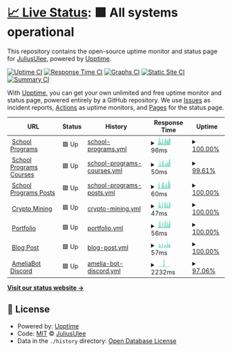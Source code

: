 # [📈 Live Status](https://Julius-Ulee.github.io/Status): <!--live status--> **🟩 All systems operational**

This repository contains the open-source uptime monitor and status page for [JuliusUlee](https://julius-ulee.github.io/), powered by [Upptime](https://github.com/upptime/upptime).

[![Uptime CI](https://github.com/Julius-Ulee/Status/workflows/Uptime%20CI/badge.svg)](https://github.com/Julius-Ulee/Status/actions?query=workflow%3A%22Uptime+CI%22)
[![Response Time CI](https://github.com/Julius-Ulee/Status/workflows/Response%20Time%20CI/badge.svg)](https://github.com/Julius-Ulee/Status/actions?query=workflow%3A%22Response+Time+CI%22)
[![Graphs CI](https://github.com/Julius-Ulee/Status/workflows/Graphs%20CI/badge.svg)](https://github.com/Julius-Ulee/Status/actions?query=workflow%3A%22Graphs+CI%22)
[![Static Site CI](https://github.com/Julius-Ulee/Status/workflows/Static%20Site%20CI/badge.svg)](https://github.com/Julius-Ulee/Status/actions?query=workflow%3A%22Static+Site+CI%22)
[![Summary CI](https://github.com/Julius-Ulee/Status/workflows/Summary%20CI/badge.svg)](https://github.com/Julius-Ulee/Status/actions?query=workflow%3A%22Summary+CI%22)

With [Upptime](https://upptime.js.org), you can get your own unlimited and free uptime monitor and status page, powered entirely by a GitHub repository. We use [Issues](https://github.com/Julius-Ulee/Status/issues) as incident reports, [Actions](https://github.com/Julius-Ulee/Status/actions) as uptime monitors, and [Pages](https://Julius-Ulee.github.io/Status) for the status page.

<!--start: status pages-->
<!-- This summary is generated by Upptime (https://github.com/upptime/upptime) -->
<!-- Do not edit this manually, your changes will be overwritten -->
<!-- prettier-ignore -->
| URL | Status | History | Response Time | Uptime |
| --- | ------ | ------- | ------------- | ------ |
| <img alt="" src="https://julius-ulee.github.io/School-Programs/assets/images/stationery.png" height="13"> [School Programs](https://julius-ulee.github.io/School-Programs/) | 🟩 Up | [school-programs.yml](https://github.com/Julius-Ulee/Status/commits/HEAD/history/school-programs.yml) | <details><summary><img alt="Response time graph" src="./graphs/school-programs/response-time-week.png" height="20"> 96ms</summary><br><a href="https://Julius-Ulee.github.io/Status/history/school-programs"><img alt="Response time 88" src="https://img.shields.io/endpoint?url=https%3A%2F%2Fraw.githubusercontent.com%2FJulius-Ulee%2FStatus%2FHEAD%2Fapi%2Fschool-programs%2Fresponse-time.json"></a><br><a href="https://Julius-Ulee.github.io/Status/history/school-programs"><img alt="24-hour response time 114" src="https://img.shields.io/endpoint?url=https%3A%2F%2Fraw.githubusercontent.com%2FJulius-Ulee%2FStatus%2FHEAD%2Fapi%2Fschool-programs%2Fresponse-time-day.json"></a><br><a href="https://Julius-Ulee.github.io/Status/history/school-programs"><img alt="7-day response time 96" src="https://img.shields.io/endpoint?url=https%3A%2F%2Fraw.githubusercontent.com%2FJulius-Ulee%2FStatus%2FHEAD%2Fapi%2Fschool-programs%2Fresponse-time-week.json"></a><br><a href="https://Julius-Ulee.github.io/Status/history/school-programs"><img alt="30-day response time 88" src="https://img.shields.io/endpoint?url=https%3A%2F%2Fraw.githubusercontent.com%2FJulius-Ulee%2FStatus%2FHEAD%2Fapi%2Fschool-programs%2Fresponse-time-month.json"></a><br><a href="https://Julius-Ulee.github.io/Status/history/school-programs"><img alt="1-year response time 88" src="https://img.shields.io/endpoint?url=https%3A%2F%2Fraw.githubusercontent.com%2FJulius-Ulee%2FStatus%2FHEAD%2Fapi%2Fschool-programs%2Fresponse-time-year.json"></a></details> | <details><summary><a href="https://Julius-Ulee.github.io/Status/history/school-programs">100.00%</a></summary><a href="https://Julius-Ulee.github.io/Status/history/school-programs"><img alt="All-time uptime 100.00%" src="https://img.shields.io/endpoint?url=https%3A%2F%2Fraw.githubusercontent.com%2FJulius-Ulee%2FStatus%2FHEAD%2Fapi%2Fschool-programs%2Fuptime.json"></a><br><a href="https://Julius-Ulee.github.io/Status/history/school-programs"><img alt="24-hour uptime 100.00%" src="https://img.shields.io/endpoint?url=https%3A%2F%2Fraw.githubusercontent.com%2FJulius-Ulee%2FStatus%2FHEAD%2Fapi%2Fschool-programs%2Fuptime-day.json"></a><br><a href="https://Julius-Ulee.github.io/Status/history/school-programs"><img alt="7-day uptime 100.00%" src="https://img.shields.io/endpoint?url=https%3A%2F%2Fraw.githubusercontent.com%2FJulius-Ulee%2FStatus%2FHEAD%2Fapi%2Fschool-programs%2Fuptime-week.json"></a><br><a href="https://Julius-Ulee.github.io/Status/history/school-programs"><img alt="30-day uptime 100.00%" src="https://img.shields.io/endpoint?url=https%3A%2F%2Fraw.githubusercontent.com%2FJulius-Ulee%2FStatus%2FHEAD%2Fapi%2Fschool-programs%2Fuptime-month.json"></a><br><a href="https://Julius-Ulee.github.io/Status/history/school-programs"><img alt="1-year uptime 100.00%" src="https://img.shields.io/endpoint?url=https%3A%2F%2Fraw.githubusercontent.com%2FJulius-Ulee%2FStatus%2FHEAD%2Fapi%2Fschool-programs%2Fuptime-year.json"></a></details>
| <img alt="" src="https://julius-ulee.github.io/School-Programs/assets/images/stationery.png" height="13"> [School Programs Courses](https://julius-ulee.github.io/School-Programs/courses/) | 🟩 Up | [school-programs-courses.yml](https://github.com/Julius-Ulee/Status/commits/HEAD/history/school-programs-courses.yml) | <details><summary><img alt="Response time graph" src="./graphs/school-programs-courses/response-time-week.png" height="20"> 50ms</summary><br><a href="https://Julius-Ulee.github.io/Status/history/school-programs-courses"><img alt="Response time 50" src="https://img.shields.io/endpoint?url=https%3A%2F%2Fraw.githubusercontent.com%2FJulius-Ulee%2FStatus%2FHEAD%2Fapi%2Fschool-programs-courses%2Fresponse-time.json"></a><br><a href="https://Julius-Ulee.github.io/Status/history/school-programs-courses"><img alt="24-hour response time 52" src="https://img.shields.io/endpoint?url=https%3A%2F%2Fraw.githubusercontent.com%2FJulius-Ulee%2FStatus%2FHEAD%2Fapi%2Fschool-programs-courses%2Fresponse-time-day.json"></a><br><a href="https://Julius-Ulee.github.io/Status/history/school-programs-courses"><img alt="7-day response time 50" src="https://img.shields.io/endpoint?url=https%3A%2F%2Fraw.githubusercontent.com%2FJulius-Ulee%2FStatus%2FHEAD%2Fapi%2Fschool-programs-courses%2Fresponse-time-week.json"></a><br><a href="https://Julius-Ulee.github.io/Status/history/school-programs-courses"><img alt="30-day response time 50" src="https://img.shields.io/endpoint?url=https%3A%2F%2Fraw.githubusercontent.com%2FJulius-Ulee%2FStatus%2FHEAD%2Fapi%2Fschool-programs-courses%2Fresponse-time-month.json"></a><br><a href="https://Julius-Ulee.github.io/Status/history/school-programs-courses"><img alt="1-year response time 50" src="https://img.shields.io/endpoint?url=https%3A%2F%2Fraw.githubusercontent.com%2FJulius-Ulee%2FStatus%2FHEAD%2Fapi%2Fschool-programs-courses%2Fresponse-time-year.json"></a></details> | <details><summary><a href="https://Julius-Ulee.github.io/Status/history/school-programs-courses">99.61%</a></summary><a href="https://Julius-Ulee.github.io/Status/history/school-programs-courses"><img alt="All-time uptime 99.61%" src="https://img.shields.io/endpoint?url=https%3A%2F%2Fraw.githubusercontent.com%2FJulius-Ulee%2FStatus%2FHEAD%2Fapi%2Fschool-programs-courses%2Fuptime.json"></a><br><a href="https://Julius-Ulee.github.io/Status/history/school-programs-courses"><img alt="24-hour uptime 100.00%" src="https://img.shields.io/endpoint?url=https%3A%2F%2Fraw.githubusercontent.com%2FJulius-Ulee%2FStatus%2FHEAD%2Fapi%2Fschool-programs-courses%2Fuptime-day.json"></a><br><a href="https://Julius-Ulee.github.io/Status/history/school-programs-courses"><img alt="7-day uptime 99.61%" src="https://img.shields.io/endpoint?url=https%3A%2F%2Fraw.githubusercontent.com%2FJulius-Ulee%2FStatus%2FHEAD%2Fapi%2Fschool-programs-courses%2Fuptime-week.json"></a><br><a href="https://Julius-Ulee.github.io/Status/history/school-programs-courses"><img alt="30-day uptime 99.61%" src="https://img.shields.io/endpoint?url=https%3A%2F%2Fraw.githubusercontent.com%2FJulius-Ulee%2FStatus%2FHEAD%2Fapi%2Fschool-programs-courses%2Fuptime-month.json"></a><br><a href="https://Julius-Ulee.github.io/Status/history/school-programs-courses"><img alt="1-year uptime 99.61%" src="https://img.shields.io/endpoint?url=https%3A%2F%2Fraw.githubusercontent.com%2FJulius-Ulee%2FStatus%2FHEAD%2Fapi%2Fschool-programs-courses%2Fuptime-year.json"></a></details>
| <img alt="" src="https://julius-ulee.github.io/School-Programs/assets/images/stationery.png" height="13"> [School Programs Posts](https://julius-ulee.github.io/School-Programs/posts/) | 🟩 Up | [school-programs-posts.yml](https://github.com/Julius-Ulee/Status/commits/HEAD/history/school-programs-posts.yml) | <details><summary><img alt="Response time graph" src="./graphs/school-programs-posts/response-time-week.png" height="20"> 60ms</summary><br><a href="https://Julius-Ulee.github.io/Status/history/school-programs-posts"><img alt="Response time 60" src="https://img.shields.io/endpoint?url=https%3A%2F%2Fraw.githubusercontent.com%2FJulius-Ulee%2FStatus%2FHEAD%2Fapi%2Fschool-programs-posts%2Fresponse-time.json"></a><br><a href="https://Julius-Ulee.github.io/Status/history/school-programs-posts"><img alt="24-hour response time 46" src="https://img.shields.io/endpoint?url=https%3A%2F%2Fraw.githubusercontent.com%2FJulius-Ulee%2FStatus%2FHEAD%2Fapi%2Fschool-programs-posts%2Fresponse-time-day.json"></a><br><a href="https://Julius-Ulee.github.io/Status/history/school-programs-posts"><img alt="7-day response time 60" src="https://img.shields.io/endpoint?url=https%3A%2F%2Fraw.githubusercontent.com%2FJulius-Ulee%2FStatus%2FHEAD%2Fapi%2Fschool-programs-posts%2Fresponse-time-week.json"></a><br><a href="https://Julius-Ulee.github.io/Status/history/school-programs-posts"><img alt="30-day response time 60" src="https://img.shields.io/endpoint?url=https%3A%2F%2Fraw.githubusercontent.com%2FJulius-Ulee%2FStatus%2FHEAD%2Fapi%2Fschool-programs-posts%2Fresponse-time-month.json"></a><br><a href="https://Julius-Ulee.github.io/Status/history/school-programs-posts"><img alt="1-year response time 60" src="https://img.shields.io/endpoint?url=https%3A%2F%2Fraw.githubusercontent.com%2FJulius-Ulee%2FStatus%2FHEAD%2Fapi%2Fschool-programs-posts%2Fresponse-time-year.json"></a></details> | <details><summary><a href="https://Julius-Ulee.github.io/Status/history/school-programs-posts">100.00%</a></summary><a href="https://Julius-Ulee.github.io/Status/history/school-programs-posts"><img alt="All-time uptime 100.00%" src="https://img.shields.io/endpoint?url=https%3A%2F%2Fraw.githubusercontent.com%2FJulius-Ulee%2FStatus%2FHEAD%2Fapi%2Fschool-programs-posts%2Fuptime.json"></a><br><a href="https://Julius-Ulee.github.io/Status/history/school-programs-posts"><img alt="24-hour uptime 100.00%" src="https://img.shields.io/endpoint?url=https%3A%2F%2Fraw.githubusercontent.com%2FJulius-Ulee%2FStatus%2FHEAD%2Fapi%2Fschool-programs-posts%2Fuptime-day.json"></a><br><a href="https://Julius-Ulee.github.io/Status/history/school-programs-posts"><img alt="7-day uptime 100.00%" src="https://img.shields.io/endpoint?url=https%3A%2F%2Fraw.githubusercontent.com%2FJulius-Ulee%2FStatus%2FHEAD%2Fapi%2Fschool-programs-posts%2Fuptime-week.json"></a><br><a href="https://Julius-Ulee.github.io/Status/history/school-programs-posts"><img alt="30-day uptime 100.00%" src="https://img.shields.io/endpoint?url=https%3A%2F%2Fraw.githubusercontent.com%2FJulius-Ulee%2FStatus%2FHEAD%2Fapi%2Fschool-programs-posts%2Fuptime-month.json"></a><br><a href="https://Julius-Ulee.github.io/Status/history/school-programs-posts"><img alt="1-year uptime 100.00%" src="https://img.shields.io/endpoint?url=https%3A%2F%2Fraw.githubusercontent.com%2FJulius-Ulee%2FStatus%2FHEAD%2Fapi%2Fschool-programs-posts%2Fuptime-year.json"></a></details>
| <img alt="" src="https://upload.wikimedia.org/wikipedia/commons/thumb/4/46/Bitcoin.svg/1200px-Bitcoin.svg.png" height="13"> [Crypto Mining](https://julius-ulee.github.io/Crypto-Mining/) | 🟩 Up | [crypto-mining.yml](https://github.com/Julius-Ulee/Status/commits/HEAD/history/crypto-mining.yml) | <details><summary><img alt="Response time graph" src="./graphs/crypto-mining/response-time-week.png" height="20"> 47ms</summary><br><a href="https://Julius-Ulee.github.io/Status/history/crypto-mining"><img alt="Response time 164" src="https://img.shields.io/endpoint?url=https%3A%2F%2Fraw.githubusercontent.com%2FJulius-Ulee%2FStatus%2FHEAD%2Fapi%2Fcrypto-mining%2Fresponse-time.json"></a><br><a href="https://Julius-Ulee.github.io/Status/history/crypto-mining"><img alt="24-hour response time 53" src="https://img.shields.io/endpoint?url=https%3A%2F%2Fraw.githubusercontent.com%2FJulius-Ulee%2FStatus%2FHEAD%2Fapi%2Fcrypto-mining%2Fresponse-time-day.json"></a><br><a href="https://Julius-Ulee.github.io/Status/history/crypto-mining"><img alt="7-day response time 47" src="https://img.shields.io/endpoint?url=https%3A%2F%2Fraw.githubusercontent.com%2FJulius-Ulee%2FStatus%2FHEAD%2Fapi%2Fcrypto-mining%2Fresponse-time-week.json"></a><br><a href="https://Julius-Ulee.github.io/Status/history/crypto-mining"><img alt="30-day response time 242" src="https://img.shields.io/endpoint?url=https%3A%2F%2Fraw.githubusercontent.com%2FJulius-Ulee%2FStatus%2FHEAD%2Fapi%2Fcrypto-mining%2Fresponse-time-month.json"></a><br><a href="https://Julius-Ulee.github.io/Status/history/crypto-mining"><img alt="1-year response time 164" src="https://img.shields.io/endpoint?url=https%3A%2F%2Fraw.githubusercontent.com%2FJulius-Ulee%2FStatus%2FHEAD%2Fapi%2Fcrypto-mining%2Fresponse-time-year.json"></a></details> | <details><summary><a href="https://Julius-Ulee.github.io/Status/history/crypto-mining">100.00%</a></summary><a href="https://Julius-Ulee.github.io/Status/history/crypto-mining"><img alt="All-time uptime 99.97%" src="https://img.shields.io/endpoint?url=https%3A%2F%2Fraw.githubusercontent.com%2FJulius-Ulee%2FStatus%2FHEAD%2Fapi%2Fcrypto-mining%2Fuptime.json"></a><br><a href="https://Julius-Ulee.github.io/Status/history/crypto-mining"><img alt="24-hour uptime 100.00%" src="https://img.shields.io/endpoint?url=https%3A%2F%2Fraw.githubusercontent.com%2FJulius-Ulee%2FStatus%2FHEAD%2Fapi%2Fcrypto-mining%2Fuptime-day.json"></a><br><a href="https://Julius-Ulee.github.io/Status/history/crypto-mining"><img alt="7-day uptime 100.00%" src="https://img.shields.io/endpoint?url=https%3A%2F%2Fraw.githubusercontent.com%2FJulius-Ulee%2FStatus%2FHEAD%2Fapi%2Fcrypto-mining%2Fuptime-week.json"></a><br><a href="https://Julius-Ulee.github.io/Status/history/crypto-mining"><img alt="30-day uptime 99.94%" src="https://img.shields.io/endpoint?url=https%3A%2F%2Fraw.githubusercontent.com%2FJulius-Ulee%2FStatus%2FHEAD%2Fapi%2Fcrypto-mining%2Fuptime-month.json"></a><br><a href="https://Julius-Ulee.github.io/Status/history/crypto-mining"><img alt="1-year uptime 99.97%" src="https://img.shields.io/endpoint?url=https%3A%2F%2Fraw.githubusercontent.com%2FJulius-Ulee%2FStatus%2FHEAD%2Fapi%2Fcrypto-mining%2Fuptime-year.json"></a></details>
| <img alt="" src="https://assets.holopin.io/eyJidWNrZXQiOiJob2xvcGluLWFzc2V0cyIsImtleSI6ImFzc2V0cy9jbGt4aGVvazEyMTczMGZtcHA5N2xnN3p2IiwiZWRpdHMiOnsicm90YXRlIjpudWxsfX0=" height="13"> [Portfolio](https://julius-ulee.github.io/) | 🟩 Up | [portfolio.yml](https://github.com/Julius-Ulee/Status/commits/HEAD/history/portfolio.yml) | <details><summary><img alt="Response time graph" src="./graphs/portfolio/response-time-week.png" height="20"> 56ms</summary><br><a href="https://Julius-Ulee.github.io/Status/history/portfolio"><img alt="Response time 49" src="https://img.shields.io/endpoint?url=https%3A%2F%2Fraw.githubusercontent.com%2FJulius-Ulee%2FStatus%2FHEAD%2Fapi%2Fportfolio%2Fresponse-time.json"></a><br><a href="https://Julius-Ulee.github.io/Status/history/portfolio"><img alt="24-hour response time 50" src="https://img.shields.io/endpoint?url=https%3A%2F%2Fraw.githubusercontent.com%2FJulius-Ulee%2FStatus%2FHEAD%2Fapi%2Fportfolio%2Fresponse-time-day.json"></a><br><a href="https://Julius-Ulee.github.io/Status/history/portfolio"><img alt="7-day response time 56" src="https://img.shields.io/endpoint?url=https%3A%2F%2Fraw.githubusercontent.com%2FJulius-Ulee%2FStatus%2FHEAD%2Fapi%2Fportfolio%2Fresponse-time-week.json"></a><br><a href="https://Julius-Ulee.github.io/Status/history/portfolio"><img alt="30-day response time 47" src="https://img.shields.io/endpoint?url=https%3A%2F%2Fraw.githubusercontent.com%2FJulius-Ulee%2FStatus%2FHEAD%2Fapi%2Fportfolio%2Fresponse-time-month.json"></a><br><a href="https://Julius-Ulee.github.io/Status/history/portfolio"><img alt="1-year response time 49" src="https://img.shields.io/endpoint?url=https%3A%2F%2Fraw.githubusercontent.com%2FJulius-Ulee%2FStatus%2FHEAD%2Fapi%2Fportfolio%2Fresponse-time-year.json"></a></details> | <details><summary><a href="https://Julius-Ulee.github.io/Status/history/portfolio">100.00%</a></summary><a href="https://Julius-Ulee.github.io/Status/history/portfolio"><img alt="All-time uptime 99.97%" src="https://img.shields.io/endpoint?url=https%3A%2F%2Fraw.githubusercontent.com%2FJulius-Ulee%2FStatus%2FHEAD%2Fapi%2Fportfolio%2Fuptime.json"></a><br><a href="https://Julius-Ulee.github.io/Status/history/portfolio"><img alt="24-hour uptime 100.00%" src="https://img.shields.io/endpoint?url=https%3A%2F%2Fraw.githubusercontent.com%2FJulius-Ulee%2FStatus%2FHEAD%2Fapi%2Fportfolio%2Fuptime-day.json"></a><br><a href="https://Julius-Ulee.github.io/Status/history/portfolio"><img alt="7-day uptime 100.00%" src="https://img.shields.io/endpoint?url=https%3A%2F%2Fraw.githubusercontent.com%2FJulius-Ulee%2FStatus%2FHEAD%2Fapi%2Fportfolio%2Fuptime-week.json"></a><br><a href="https://Julius-Ulee.github.io/Status/history/portfolio"><img alt="30-day uptime 99.94%" src="https://img.shields.io/endpoint?url=https%3A%2F%2Fraw.githubusercontent.com%2FJulius-Ulee%2FStatus%2FHEAD%2Fapi%2Fportfolio%2Fuptime-month.json"></a><br><a href="https://Julius-Ulee.github.io/Status/history/portfolio"><img alt="1-year uptime 99.97%" src="https://img.shields.io/endpoint?url=https%3A%2F%2Fraw.githubusercontent.com%2FJulius-Ulee%2FStatus%2FHEAD%2Fapi%2Fportfolio%2Fuptime-year.json"></a></details>
| <img alt="" src="https://assets.holopin.io/eyJidWNrZXQiOiJob2xvcGluLWFzc2V0cyIsImtleSI6ImFzc2V0cy9jbGt4aGVvazEyMTczMGZtcHA5N2xnN3p2IiwiZWRpdHMiOnsicm90YXRlIjpudWxsfX0=" height="13"> [Blog Post](https://julius-ulee.github.io/year-archive/) | 🟩 Up | [blog-post.yml](https://github.com/Julius-Ulee/Status/commits/HEAD/history/blog-post.yml) | <details><summary><img alt="Response time graph" src="./graphs/blog-post/response-time-week.png" height="20"> 57ms</summary><br><a href="https://Julius-Ulee.github.io/Status/history/blog-post"><img alt="Response time 52" src="https://img.shields.io/endpoint?url=https%3A%2F%2Fraw.githubusercontent.com%2FJulius-Ulee%2FStatus%2FHEAD%2Fapi%2Fblog-post%2Fresponse-time.json"></a><br><a href="https://Julius-Ulee.github.io/Status/history/blog-post"><img alt="24-hour response time 51" src="https://img.shields.io/endpoint?url=https%3A%2F%2Fraw.githubusercontent.com%2FJulius-Ulee%2FStatus%2FHEAD%2Fapi%2Fblog-post%2Fresponse-time-day.json"></a><br><a href="https://Julius-Ulee.github.io/Status/history/blog-post"><img alt="7-day response time 57" src="https://img.shields.io/endpoint?url=https%3A%2F%2Fraw.githubusercontent.com%2FJulius-Ulee%2FStatus%2FHEAD%2Fapi%2Fblog-post%2Fresponse-time-week.json"></a><br><a href="https://Julius-Ulee.github.io/Status/history/blog-post"><img alt="30-day response time 50" src="https://img.shields.io/endpoint?url=https%3A%2F%2Fraw.githubusercontent.com%2FJulius-Ulee%2FStatus%2FHEAD%2Fapi%2Fblog-post%2Fresponse-time-month.json"></a><br><a href="https://Julius-Ulee.github.io/Status/history/blog-post"><img alt="1-year response time 52" src="https://img.shields.io/endpoint?url=https%3A%2F%2Fraw.githubusercontent.com%2FJulius-Ulee%2FStatus%2FHEAD%2Fapi%2Fblog-post%2Fresponse-time-year.json"></a></details> | <details><summary><a href="https://Julius-Ulee.github.io/Status/history/blog-post">100.00%</a></summary><a href="https://Julius-Ulee.github.io/Status/history/blog-post"><img alt="All-time uptime 99.97%" src="https://img.shields.io/endpoint?url=https%3A%2F%2Fraw.githubusercontent.com%2FJulius-Ulee%2FStatus%2FHEAD%2Fapi%2Fblog-post%2Fuptime.json"></a><br><a href="https://Julius-Ulee.github.io/Status/history/blog-post"><img alt="24-hour uptime 100.00%" src="https://img.shields.io/endpoint?url=https%3A%2F%2Fraw.githubusercontent.com%2FJulius-Ulee%2FStatus%2FHEAD%2Fapi%2Fblog-post%2Fuptime-day.json"></a><br><a href="https://Julius-Ulee.github.io/Status/history/blog-post"><img alt="7-day uptime 100.00%" src="https://img.shields.io/endpoint?url=https%3A%2F%2Fraw.githubusercontent.com%2FJulius-Ulee%2FStatus%2FHEAD%2Fapi%2Fblog-post%2Fuptime-week.json"></a><br><a href="https://Julius-Ulee.github.io/Status/history/blog-post"><img alt="30-day uptime 99.94%" src="https://img.shields.io/endpoint?url=https%3A%2F%2Fraw.githubusercontent.com%2FJulius-Ulee%2FStatus%2FHEAD%2Fapi%2Fblog-post%2Fuptime-month.json"></a><br><a href="https://Julius-Ulee.github.io/Status/history/blog-post"><img alt="1-year uptime 99.97%" src="https://img.shields.io/endpoint?url=https%3A%2F%2Fraw.githubusercontent.com%2FJulius-Ulee%2FStatus%2FHEAD%2Fapi%2Fblog-post%2Fuptime-year.json"></a></details>
| <img alt="" src="https://static.vecteezy.com/system/resources/previews/018/930/718/original/discord-logo-discord-icon-transparent-free-png.png" height="13"> [AmeliaBot Discord](https://ameliabot-discord.uzumekiulee.repl.co) | 🟩 Up | [amelia-bot-discord.yml](https://github.com/Julius-Ulee/Status/commits/HEAD/history/amelia-bot-discord.yml) | <details><summary><img alt="Response time graph" src="./graphs/amelia-bot-discord/response-time-week.png" height="20"> 2232ms</summary><br><a href="https://Julius-Ulee.github.io/Status/history/amelia-bot-discord"><img alt="Response time 5350" src="https://img.shields.io/endpoint?url=https%3A%2F%2Fraw.githubusercontent.com%2FJulius-Ulee%2FStatus%2FHEAD%2Fapi%2Famelia-bot-discord%2Fresponse-time.json"></a><br><a href="https://Julius-Ulee.github.io/Status/history/amelia-bot-discord"><img alt="24-hour response time 1341" src="https://img.shields.io/endpoint?url=https%3A%2F%2Fraw.githubusercontent.com%2FJulius-Ulee%2FStatus%2FHEAD%2Fapi%2Famelia-bot-discord%2Fresponse-time-day.json"></a><br><a href="https://Julius-Ulee.github.io/Status/history/amelia-bot-discord"><img alt="7-day response time 2232" src="https://img.shields.io/endpoint?url=https%3A%2F%2Fraw.githubusercontent.com%2FJulius-Ulee%2FStatus%2FHEAD%2Fapi%2Famelia-bot-discord%2Fresponse-time-week.json"></a><br><a href="https://Julius-Ulee.github.io/Status/history/amelia-bot-discord"><img alt="30-day response time 5520" src="https://img.shields.io/endpoint?url=https%3A%2F%2Fraw.githubusercontent.com%2FJulius-Ulee%2FStatus%2FHEAD%2Fapi%2Famelia-bot-discord%2Fresponse-time-month.json"></a><br><a href="https://Julius-Ulee.github.io/Status/history/amelia-bot-discord"><img alt="1-year response time 5350" src="https://img.shields.io/endpoint?url=https%3A%2F%2Fraw.githubusercontent.com%2FJulius-Ulee%2FStatus%2FHEAD%2Fapi%2Famelia-bot-discord%2Fresponse-time-year.json"></a></details> | <details><summary><a href="https://Julius-Ulee.github.io/Status/history/amelia-bot-discord">97.06%</a></summary><a href="https://Julius-Ulee.github.io/Status/history/amelia-bot-discord"><img alt="All-time uptime 0.00%" src="https://img.shields.io/endpoint?url=https%3A%2F%2Fraw.githubusercontent.com%2FJulius-Ulee%2FStatus%2FHEAD%2Fapi%2Famelia-bot-discord%2Fuptime.json"></a><br><a href="https://Julius-Ulee.github.io/Status/history/amelia-bot-discord"><img alt="24-hour uptime 97.83%" src="https://img.shields.io/endpoint?url=https%3A%2F%2Fraw.githubusercontent.com%2FJulius-Ulee%2FStatus%2FHEAD%2Fapi%2Famelia-bot-discord%2Fuptime-day.json"></a><br><a href="https://Julius-Ulee.github.io/Status/history/amelia-bot-discord"><img alt="7-day uptime 97.06%" src="https://img.shields.io/endpoint?url=https%3A%2F%2Fraw.githubusercontent.com%2FJulius-Ulee%2FStatus%2FHEAD%2Fapi%2Famelia-bot-discord%2Fuptime-week.json"></a><br><a href="https://Julius-Ulee.github.io/Status/history/amelia-bot-discord"><img alt="30-day uptime 0.00%" src="https://img.shields.io/endpoint?url=https%3A%2F%2Fraw.githubusercontent.com%2FJulius-Ulee%2FStatus%2FHEAD%2Fapi%2Famelia-bot-discord%2Fuptime-month.json"></a><br><a href="https://Julius-Ulee.github.io/Status/history/amelia-bot-discord"><img alt="1-year uptime 0.00%" src="https://img.shields.io/endpoint?url=https%3A%2F%2Fraw.githubusercontent.com%2FJulius-Ulee%2FStatus%2FHEAD%2Fapi%2Famelia-bot-discord%2Fuptime-year.json"></a></details>

<!--end: status pages-->

[**Visit our status website →**](https://Julius-Ulee.github.io/Status)

## 📄 License

- Powered by: [Upptime](https://github.com/upptime/upptime)
- Code: [MIT](./LICENSE) © [JuliusUlee](https://julius-ulee.github.io/)
- Data in the `./history` directory: [Open Database License](https://opendatacommons.org/licenses/odbl/1-0/)
